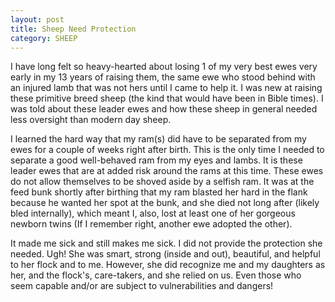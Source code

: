 ```yaml
---
layout: post
title: Sheep Need Protection
category: SHEEP
---
```


I have long felt so heavy-hearted about losing 1 of my very best ewes very early in my 13 years of raising them, the same ewe who stood behind with an injured lamb that was not hers until I came to help it. I was new at raising these primitive breed sheep (the kind that would have been in Bible times). I was told about these leader ewes and how these sheep in general needed less oversight than modern day sheep.

I learned the hard way that my ram(s) did have to be separated from my ewes for a couple of weeks right after birth. This is the only time I needed to separate a good well-behaved ram from my eyes and lambs. It is these leader ewes that are at added risk around the rams at this time. These ewes do not allow themselves to be shoved aside by a selfish ram. It was at the feed bunk shortly after birthing that my ram blasted her hard in the flank because he wanted her spot at the bunk, and she died not long after (likely bled internally), which meant I, also, lost at least one of her gorgeous newborn twins (If I remember right, another ewe adopted the other).

It made me sick and still makes me sick. I did not provide the protection she needed. Ugh! She was smart, strong (inside and out), beautiful, and helpful to her flock and to me. However, she did recognize me and my daughters as her, and the flock's, care-takers, and she relied on  us. Even those who seem capable and/or are subject to vulnerabilities and dangers!
